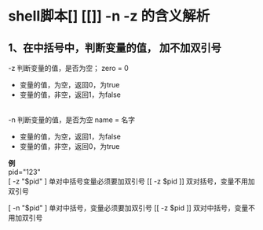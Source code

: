# shell脚本[] [[]] -n -z 的含义解析
## 1、在中括号中，判断变量的值， 加不加双引号    
-z 判断变量的值，是否为空； zero = 0    
* 变量的值，为空，返回0，为true    
* 变量的值，非空，返回1，为false    
&nbsp;&nbsp;&nbsp;&nbsp;   

-n 判断变量的值，是否为空   name = 名字    
* 变量的值，为空，返回1，为false    
* 变量的值，非空，返回0，为true    

__例__    
pid="123"    
  [ -z "$pid" ]  单对中括号变量必须要加双引号
 [[ -z $pid ]]   双对括号，变量不用加双引号

 [ -n "$pid" ]  单对中括号，变量必须要加双引号
 [[ -z  $pid ]]  双对中括号，变量不用加双引号

